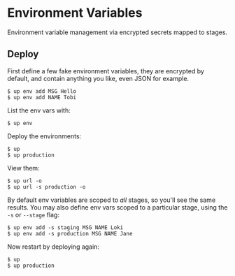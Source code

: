 
# Environment Variables

Environment variable management via encrypted secrets mapped to stages.

## Deploy

First define a few fake environment variables, they are encrypted by default,
and contain anything you like, even JSON for example.

```
$ up env add MSG Hello
$ up env add NAME Tobi
```

List the env vars with:

```
$ up env
```

Deploy the environments:

```
$ up
$ up production
```

View them:

```
$ up url -o
$ up url -s production -o
```

By default env variables are scoped to _all_ stages, so you'll see the same results. You may also define env vars scoped to a particular stage, using the `-s` or `--stage` flag:

```
$ up env add -s staging MSG NAME Loki
$ up env add -s production MSG NAME Jane
```

Now restart by deploying again:

```
$ up
$ up production
```

